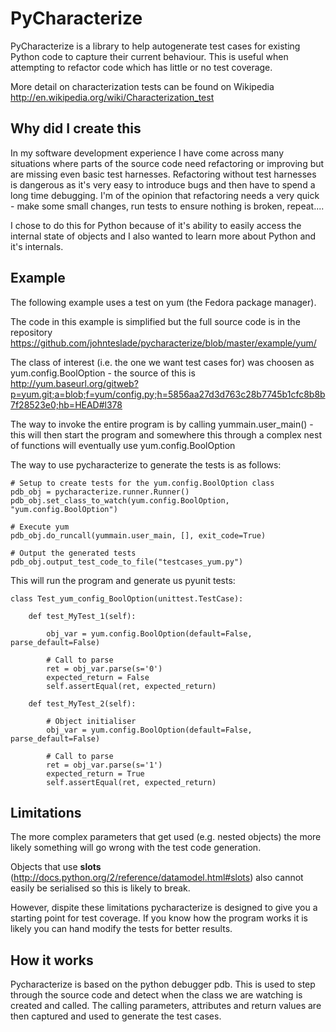 PyCharacterize
==============

PyCharacterize is a library to help autogenerate test cases for existing Python code to capture their current behaviour.  This is useful when attempting to refactor code which has little or no test coverage.

More detail on characterization tests can be found on Wikipedia http://en.wikipedia.org/wiki/Characterization_test

Why did I create this
---------------------

In my software development experience I have come across many situations where parts of the source code need refactoring or improving but are missing even basic test harnesses.  Refactoring without test harnesses is dangerous as it's very easy to introduce bugs and then have to spend a long time debugging.  I'm of the opinion that refactoring needs a very quick - make some small changes, run tests to ensure nothing is broken, repeat....

I chose to do this for Python because of it's ability to easily access the internal state of objects and I also wanted to learn more about Python and it's internals.

Example
-------

The following example uses a test on yum (the Fedora package manager).

The code in this example is simplified but the full source code is in the repository https://github.com/johnteslade/pycharacterize/blob/master/example/yum/

The class of interest (i.e. the one we want test cases for) was choosen as yum.config.BoolOption - the source of this is http://yum.baseurl.org/gitweb?p=yum.git;a=blob;f=yum/config.py;h=5856aa27d3d763c28b7745b1cfc8b8b7f28523e0;hb=HEAD#l378

The way to invoke the entire program is by calling yummain.user_main() - this will then start the program and somewhere this through a complex nest of functions will eventually use yum.config.BoolOption

The way to use pycharacterize to generate the tests is as follows:

    # Setup to create tests for the yum.config.BoolOption class
    pdb_obj = pycharacterize.runner.Runner()
    pdb_obj.set_class_to_watch(yum.config.BoolOption, "yum.config.BoolOption")

    # Execute yum
    pdb_obj.do_runcall(yummain.user_main, [], exit_code=True)

    # Output the generated tests
    pdb_obj.output_test_code_to_file("testcases_yum.py")

This will run the program and generate us pyunit tests:

    class Test_yum_config_BoolOption(unittest.TestCase):
        
        def test_MyTest_1(self):
        
            obj_var = yum.config.BoolOption(default=False, parse_default=False)
            
            # Call to parse
            ret = obj_var.parse(s='0')
            expected_return = False
            self.assertEqual(ret, expected_return)
            
        def test_MyTest_2(self):
        
            # Object initialiser
            obj_var = yum.config.BoolOption(default=False, parse_default=False)
            
            # Call to parse
            ret = obj_var.parse(s='1')
            expected_return = True
            self.assertEqual(ret, expected_return)


Limitations
-----------

The more complex parameters that get used (e.g. nested objects) the more likely something will go wrong with the test code generation.

Objects that use __slots__ (http://docs.python.org/2/reference/datamodel.html#slots) also cannot easily be serialised so this is likely to break.

However, dispite these limitations pycharacterize is designed to give you a starting point for test coverage.  If you know how the program works it is likely you can hand modify the tests for better results.

How it works
------------

Pycharacterize is based on the python debugger pdb.  This is used to step through the source code and detect when the class we are watching is created and called.  The calling parameters, attributes and return values are then captured and used to generate the test cases.

